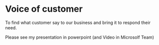 # Voice of customer

To find what customer say to our business and bring it to respond their need.

Please see my presentation in powerpoint (and Video in Microsolf Team)

